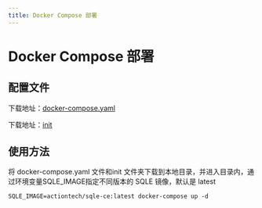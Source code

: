 ```yaml
---
title: Docker Compose 部署
---
```

# Docker Compose 部署

## 配置文件
下载地址：[docker-compose.yaml](https://github.com/actiontech/sqle/blob/release-3.2310.x/docker-images/sqle/docker-compose.yaml)

下载地址：[init](https://github.com/actiontech/sqle/tree/release-3.2311.x/docker-images/sqle/init)

## 使用方法
将 docker-compose.yaml 文件和init 文件夹下载到本地目录，并进入目录内，通过环境变量SQLE_IMAGE指定不同版本的 SQLE 镜像，默认是 latest
```
SQLE_IMAGE=actiontech/sqle-ce:latest docker-compose up -d
```